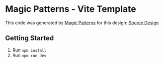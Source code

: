 # Magic Patterns - Vite Template

This code was generated by [Magic Patterns](https://magicpatterns.com) for this design: [Source Design](https://www.magicpatterns.com/c/g2zeqakg3kur6enkpwwg7a)

## Getting Started

1. Run `npm install`
2. Run `npm run dev`
